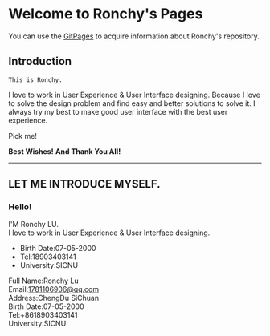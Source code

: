 # Welcome to Ronchy's Pages

You can use the [GitPages](https://github.com/Ronchy2000) to acquire information about Ronchy's repository.

## Introduction

`This is Ronchy.`

   I love to work in User Experience & User Interface designing. Because I love to solve the design problem and find easy and better solutions to solve it. I always try my best to make good user interface with the best user experience.

Pick me!
    

**Best Wishes!**
**And Thank You All!**

<hr>

<div class="intro">
    <h2 class="subtitle">LET ME INTRODUCE MYSELF.</h2>
    <h3 class="hello">Hello!</h3>
    <span>I'M Ronchy LU.</span>
</div>
<div class="summary">
    I love to work in User Experience & User Interface designing.</div>  
<ul class="list2">
    <li>Birth Date:07-05-2000</li>
    <li>Tel:18903403141</li>
    <li>University:SICNU </li>
</ul>
<div class="catlog">
    <div class="name">Full Name:Ronchy Lu</div>
    <div class="email">Email:<a href="">1781106906@qq.com</a></div>
    <div class="address">Address:ChengDu SiChuan</div>
</div>
<div class="catlog2">
    <div class="birth"> Birth Date:07-05-2000</div>
    <div class="tel"> Tel:+8618903403141</div>
    <div class="university"> University:SICNU</div>
</div>

